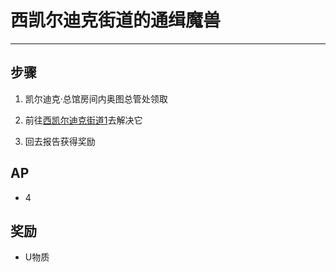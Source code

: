 # 西凯尔迪克街道的通缉魔兽

---

## 步骤

1. 凯尔迪克·总馆房间内奥图总管处领取

2. 前往[西凯尔迪克街道1](/game/TheLegendOfHeroes/SenNoKiseki/locations/西凯尔迪克街道.md#西凯尔迪克街道1)去解决它

3. 回去报告获得奖励

## AP

- 4

## 奖励

- U物质